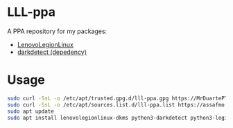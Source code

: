 # LLL-ppa
A PPA repository for my packages:

- [LenovoLegionLinux](https://github.com/assafmo/joincap)
- [darkdetect (depedency)](https://github.com/albertosottile/darkdetect)

# Usage

```bash
sudo curl -SsL -o /etc/apt/trusted.gpg.d/lll-ppa.gpg https://MrDuartePT.github.io/LLL-ppa/ubuntu/KEY.gpg
sudo curl -SsL -o /etc/apt/sources.list.d/lll-ppa.list https://assafmo.github.io/LLL-ppa/ubuntu/lll-ppa.list
sudo apt update
sudo apt install lenovolegionlinux-dkms python3-darkdetect python3-legion-linux
```